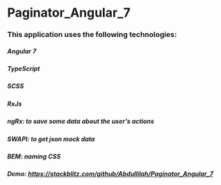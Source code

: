# Paginator_Angular_7
###
### This application uses the following technologies:
##### Angular 7
##### TypeScript
##### SCSS
##### RxJs
##### ngRx: to save some data about the user's actions
##### SWAPI: to get json mock data
##### BEM: naming CSS

##### Demo: https://stackblitz.com/github/Abdullilah/Paginator_Angular_7
